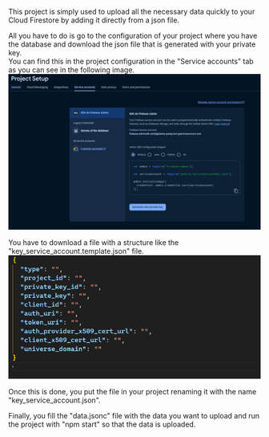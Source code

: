 This project is simply used to upload all the necessary data quickly to your Cloud Firestore by adding it directly from a json file.

All you have to do is go to the configuration of your project where you have the database and download the json file that is generated with your private key.  
You can find this in the project configuration in the "Service accounts" tab as you can see in the following image.
![service_account](images/generate_key.png)

You have to download a file with a structure like the "key_service_account.template.json" file.
![template](images/key_service_template.png)

Once this is done, you put the file in your project renaming it with the name "key_service_account.json".

Finally, you fill the "data.jsonc" file with the data you want to upload and run the project with "npm start" so that the data is uploaded.
